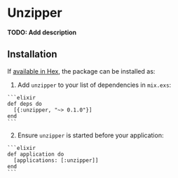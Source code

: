 # Unzipper

**TODO: Add description**

## Installation

If [available in Hex](https://hex.pm/docs/publish), the package can be installed as:

  1. Add `unzipper` to your list of dependencies in `mix.exs`:

    ```elixir
    def deps do
      [{:unzipper, "~> 0.1.0"}]
    end
    ```

  2. Ensure `unzipper` is started before your application:

    ```elixir
    def application do
      [applications: [:unzipper]]
    end
    ```

